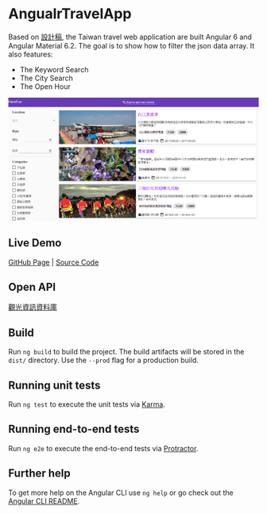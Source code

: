# AngualrTravelApp

 Based on [設計稿](https://hexschool.github.io/THE_F2E_Design/week2-filter/), the Taiwan travel web application are built Angular 6 and Angular Material 6.2. The goal is to show how to filter the json data array. It also features:
- The Keyword Search
- The City Search
- The Open Hour
<p align="center">
  <img src="src/assets/images/readme/preview.png" alt="Angular 6 Material Travel App" />
</p>

## Live Demo

[GitHub Page](https://carolcheng.github.io/angualr-travel-app/) | 
[Source Code](https://github.com/CarolCheng/angualr-travel-app)

## Open API

[觀光資訊資料庫](https://data.gov.tw/dataset/7778)

## Build

Run `ng build` to build the project. The build artifacts will be stored in the `dist/` directory. Use the `--prod` flag for a production build.

## Running unit tests

Run `ng test` to execute the unit tests via [Karma](https://karma-runner.github.io).

## Running end-to-end tests

Run `ng e2e` to execute the end-to-end tests via [Protractor](http://www.protractortest.org/).

## Further help

To get more help on the Angular CLI use `ng help` or go check out the [Angular CLI README](https://github.com/angular/angular-cli/blob/master/README.md).
